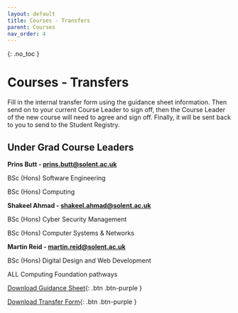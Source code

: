 ```yaml
---
layout: default
title: Courses - Transfers
parent: Courses
nav_order: 4
---
```


{: .no_toc }

# Courses - Transfers

Fill in the internal transfer form using the guidance sheet information. Then send on to your current Course Leader to sign off, then the Course Leader of the new course will need to agree and sign off. Finally, it will be sent back to you to send to the Student Registry.


## Under Grad Course Leaders

**Prins Butt - prins.butt@solent.ac.uk**	

BSc (Hons) Software Engineering

BSc (Hons) Computing

**Shakeel Ahmad - shakeel.ahmad@solent.ac.uk**

BSc (Hons) Cyber Security Management

BSc (Hons) Computer Systems & Networks 

**Martin Reid - martin.reid@solent.ac.uk**

BSc (Hons) Digital Design and Web Development

ALL Computing Foundation pathways

[Download Guidance Sheet](internal_transfer_info/internal_trans_comp_course_info_2021.docx){: .btn .btn-purple }

[Download Transfer Form](internal_transfer_info/internal_trans_fillable_2021.docx){: .btn .btn-purple }

